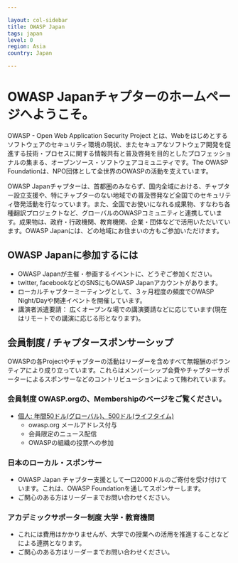 ```yaml
---

layout: col-sidebar
title: OWASP Japan
tags: japan
level: 0
region: Asia
country: Japan

---
```


# OWASP Japanチャプターのホームページへようこそ。

OWASP - Open Web Application Security Project とは、Webをはじめとするソフトウェアのセキュリティ環境の現状、またセキュアなソフトウェア開発を促進する技術・プロセスに関する情報共有と普及啓発を目的としたプロフェッショナルの集まる、オープンソース・ソフトウェアコミュニティです。The OWASP Foundationは、NPO団体として全世界のOWASPの活動を支えています。

OWASP Japanチャプターは、首都圏のみならず、国内全域における、チャプター設立支援や、特にチャプターのない地域での普及啓発など全国でのセキュリティ啓発活動を行なっています。また、全国でお使いになれる成果物、すなわち各種翻訳プロジェクトなど、グローバルのOWASPコミュニティと連携しています。成果物は、政府・行政機関、教育機関、企業・団体などで活用いただいています。OWASP Japanには、どの地域にお住まいの方もご参加いただけます。

## OWASP Japanに参加するには
* OWASP Japanが主催・参画するイベントに、どうぞご参加ください。
* twitter, facebookなどのSNSにもOWASP Japanアカウントがあります。
* ローカルチャプターミーティングとして、３ヶ月程度の頻度でOWASP Night/Dayや関連イベントを開催しています。
* 講演者派遣要請： 広くオープンな場での講演要請などに応じています(現在はリモートでの講演に応じる形となります)。
    
## 会員制度 / チャプタースポンサーシップ
OWASPの各Projectやチャプターの活動はリーダーを含めすべて無報酬のボランティアにより成り立っています。これらはメンバーシップ会費やチャプターサポーターによるスポンサーなどのコントリビューションによって賄われています。

### 会員制度 OWASP.orgの、Membershipのページをご覧ください。
* [個人: 年間50ドル(グローバル)、500ドル(ライフタイム) ](https://owasp.org/membership/)
  * owasp.org メールアドレス付与
  * 会員限定のニュース配信
  * OWASPの組織の投票への参加
  
### 日本のローカル・スポンサー	
   * OWASP Japan チャプター支援として一口2000ドルのご寄付を受け付けています。これは、OWASP Foundationを通してスポンサーします。	
   * ご関心のある方はリーダーまでお問い合わせください。
 
### アカデミックサポーター制度 大学・教育機関
  * これには費用はかかりませんが、大学での授業への活用を推進することなどによる連携となります。
  * ご関心のある方はリーダーまでお問い合わせください。
